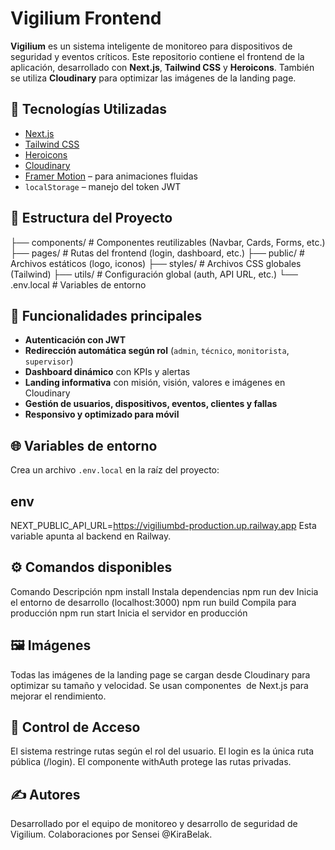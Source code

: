 # Vigilium Frontend

**Vigilium** es un sistema inteligente de monitoreo para dispositivos de seguridad y eventos críticos. Este repositorio contiene el frontend de la aplicación, desarrollado con **Next.js**, **Tailwind CSS** y **Heroicons**. También se utiliza **Cloudinary** para optimizar las imágenes de la landing page.

## 🚀 Tecnologías Utilizadas

- [Next.js](https://nextjs.org/)
- [Tailwind CSS](https://tailwindcss.com/)
- [Heroicons](https://heroicons.com/)
- [Cloudinary](https://cloudinary.com/)
- [Framer Motion](https://www.framer.com/motion/) – para animaciones fluidas
- `localStorage` – manejo del token JWT

## 📁 Estructura del Proyecto
├── components/ # Componentes reutilizables (Navbar, Cards, Forms, etc.) 
├── pages/ # Rutas del frontend (login, dashboard, etc.) 
├── public/ # Archivos estáticos (logo, iconos) 
├── styles/ # Archivos CSS globales (Tailwind) 
├── utils/ # Configuración global (auth, API URL, etc.) 
└── .env.local # Variables de entorno
## 🧠 Funcionalidades principales

- **Autenticación con JWT**
- **Redirección automática según rol** (`admin`, `técnico`, `monitorista`, `supervisor`)
- **Dashboard dinámico** con KPIs y alertas
- **Landing informativa** con misión, visión, valores e imágenes en Cloudinary
- **Gestión de usuarios, dispositivos, eventos, clientes y fallas**
- **Responsivo y optimizado para móvil**

## 🌐 Variables de entorno

Crea un archivo `.env.local` en la raíz del proyecto:

## env
NEXT_PUBLIC_API_URL=https://vigiliumbd-production.up.railway.app
Esta variable apunta al backend en Railway.

## ⚙️ Comandos disponibles
Comando	Descripción
npm install	Instala dependencias
npm run dev	Inicia el entorno de desarrollo (localhost:3000)
npm run build	Compila para producción
npm run start	Inicia el servidor en producción

## 🖼️ Imágenes
Todas las imágenes de la landing page se cargan desde Cloudinary para optimizar su tamaño y velocidad. Se usan componentes <Image /> de Next.js para mejorar el rendimiento.

## 🔐 Control de Acceso
El sistema restringe rutas según el rol del usuario.
El login es la única ruta pública (/login).
El componente withAuth protege las rutas privadas.

## ✍️ Autores
Desarrollado por el equipo de monitoreo y desarrollo de seguridad de Vigilium.
Colaboraciones por Sensei @KiraBelak.







